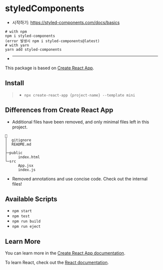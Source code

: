 # styledComponents

- 시작하기: https://styled-components.com/docs/basics

```shell
# with npm
npm i styled-components
(error 발생시 npm i styled-components@latest)
# with yarn
yarn add styled-components
```

- ***

This package is based on [Create React App](https://github.com/facebook/create-react-app).

## Install

> - `npx create-react-app {project-name} --template mini`

## Differences from Create React App

- Additional files have been removed, and only minimal files left in this project.

```
📁
│  gitignore
│  README.md
│
├─public
│     index.html
└─src
      App.jsx
      index.js
```

- Removed annotations and use concise code. Check out the internal files!

## Available Scripts

- `npm start`
- `npm test`
- `npm run build`
- `npm run eject`

## Learn More

You can learn more in the [Create React App documentation](https://facebook.github.io/create-react-app/docs/getting-started).

To learn React, check out the [React documentation](https://reactjs.org/).

